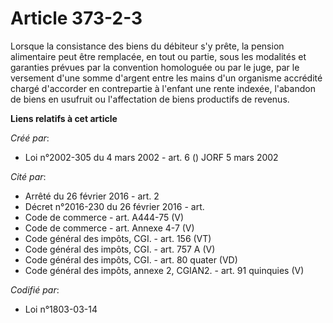 # Article 373-2-3

Lorsque la consistance des biens du débiteur s'y prête, la pension alimentaire peut être remplacée, en tout ou partie, sous
les modalités et garanties prévues par la convention homologuée ou par le juge, par le versement d'une somme d'argent entre
les mains d'un organisme accrédité chargé d'accorder en contrepartie à l'enfant une rente indexée, l'abandon de biens en
usufruit ou l'affectation de biens productifs de revenus.

**Liens relatifs à cet article**

_Créé par_:

  - Loi n°2002-305 du 4 mars 2002 - art. 6 () JORF 5 mars 2002

_Cité par_:

  - Arrêté du 26 février 2016 - art. 2
  - Décret n°2016-230 du 26 février 2016 - art.
  - Code de commerce - art. A444-75 (V)
  - Code de commerce - art. Annexe 4-7 (V)
  - Code général des impôts, CGI. - art. 156 (VT)
  - Code général des impôts, CGI. - art. 757 A (V)
  - Code général des impôts, CGI. - art. 80 quater (VD)
  - Code général des impôts, annexe 2, CGIAN2. - art. 91 quinquies (V)

_Codifié par_:

  - Loi n°1803-03-14
